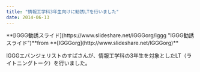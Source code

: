 ```yaml
---
title: "情報工学科3年生向けに勧誘LTを行いました"
date: 2014-06-13
---
```


 

<div style="margin-bottom:5px">**[IGGG勧誘スライド](https://www.slideshare.net/IGGGorg/iggg "IGGG勧誘スライド")**from **[IGGGorg](http://www.slideshare.net/IGGGorg)**</div>

IGGGエバンジェリストのすぱさんが、情報工学科の3年生を対象としたLT（ライトニングトーク）を行いました。